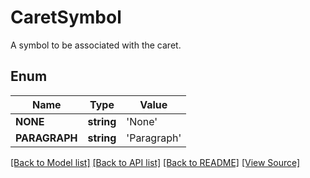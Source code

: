 # CaretSymbol
A symbol to be associated with the caret.

## Enum
Name | Type | Value
------------ | ------------- | -------------
**NONE** | **string** | 'None'
**PARAGRAPH** | **string** | 'Paragraph'

[[Back to Model list]](../README.md#documentation-for-models) [[Back to API list]](../README.md#documentation-for-api-endpoints) [[Back to README]](../README.md) [[View Source]](../src/Aspose/PDF/Model/CaretSymbol.php)

